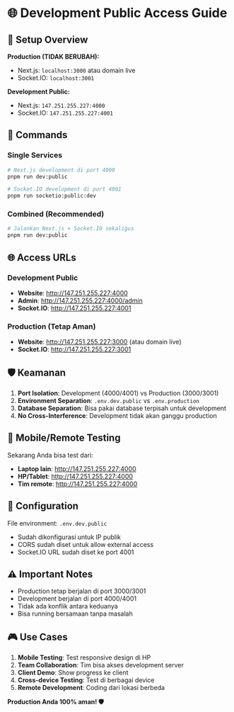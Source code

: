 # 🌐 Development Public Access Guide

## 🎯 **Setup Overview**

**Production (TIDAK BERUBAH):**
- Next.js: `localhost:3000` atau domain live
- Socket.IO: `localhost:3001`

**Development Public:**
- Next.js: `147.251.255.227:4000`
- Socket.IO: `147.251.255.227:4001`

## 🚀 **Commands**

### Single Services
```bash
# Next.js development di port 4000
pnpm run dev:public

# Socket.IO development di port 4001  
pnpm run socketio:public:dev
```

### Combined (Recommended)
```bash
# Jalankan Next.js + Socket.IO sekaligus
pnpm run dev:public
```

## 🌐 **Access URLs**

### Development Public
- **Website**: http://147.251.255.227:4000
- **Admin**: http://147.251.255.227:4000/admin
- **Socket.IO**: http://147.251.255.227:4001

### Production (Tetap Aman)
- **Website**: http://147.251.255.227:3000 (atau domain live)
- **Socket.IO**: http://147.251.255.227:3001

## 🛡️ **Keamanan**

1. **Port Isolation**: Development (4000/4001) vs Production (3000/3001)
2. **Environment Separation**: `.env.dev.public` vs `.env.production`
3. **Database Separation**: Bisa pakai database terpisah untuk development
4. **No Cross-Interference**: Development tidak akan ganggu production

## 📱 **Mobile/Remote Testing**

Sekarang Anda bisa test dari:
- **Laptop lain**: http://147.251.255.227:4000
- **HP/Tablet**: http://147.251.255.227:4000  
- **Tim remote**: http://147.251.255.227:4000

## 🔧 **Configuration**

File environment: `.env.dev.public`
- Sudah dikonfigurasi untuk IP publik
- CORS sudah diset untuk allow external access
- Socket.IO URL sudah diset ke port 4001

## ⚠️ **Important Notes**

- Production tetap berjalan di port 3000/3001
- Development berjalan di port 4000/4001
- Tidak ada konflik antara keduanya
- Bisa running bersamaan tanpa masalah

## 🎮 **Use Cases**

1. **Mobile Testing**: Test responsive design di HP
2. **Team Collaboration**: Tim bisa akses development server
3. **Client Demo**: Show progress ke client
4. **Cross-device Testing**: Test di berbagai device
5. **Remote Development**: Coding dari lokasi berbeda

**Production Anda 100% aman! 🛡️**